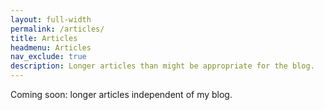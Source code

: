 ```yaml
---
layout: full-width
permalink: /articles/
title: Articles
headmenu: Articles
nav_exclude: true
description: Longer articles than might be appropriate for the blog.
---
```

Coming soon:  longer articles independent of my blog.

<!--
<ul class="content-listing">
{% for article in site.articles reversed %}
      <li class="listing">
        <hr class="slender">
        <a href="{{ article.url | prepend: site.baseurl }}"><h3 class="contrast">{{ article.title }}</h3></a>
        <br><span class="smaller">{{ article.date | date: "%B %-d, %Y" }}</span>  <br/>
 
        {% if article.subtitle %}
        <div>{{ article.subtitle }}</div> 
        {% endif %}        
        </li>  
    {% endfor %}
</ul>
-->